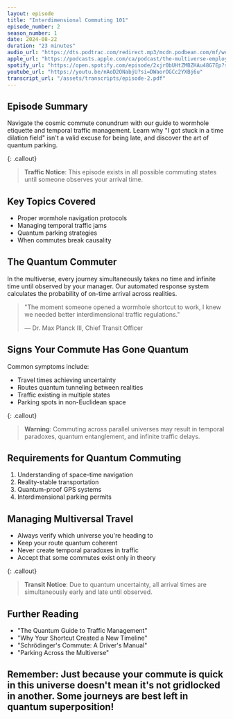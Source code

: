 ```yaml
---
layout: episode
title: "Interdimensional Commuting 101"
episode_number: 2
season_number: 1
date: 2024-08-22
duration: "23 minutes"
audio_url: "https://dts.podtrac.com/redirect.mp3/mcdn.podbean.com/mf/web/se7x7fxrwzcgb8nk/The_Multiverse_Employee_Handbook_E2_-_Interdimensional_Commuting_1017nemo.mp3"
apple_url: "https://podcasts.apple.com/ca/podcast/the-multiverse-employee-handbook/id1764134739?i=1000666269355"
spotify_url: "https://open.spotify.com/episode/2xjr0bUHtZMBZHAu48G7Ep?si=H_KhkH1DSPuRk9Yh2-VqvQ"
youtube_url: "https://youtu.be/nAoD2ONabjU?si=DWaorOGCc2YXBj6u"
transcript_url: "/assets/transcripts/episode-2.pdf"
---
```


## Episode Summary
Navigate the cosmic commute conundrum with our guide to wormhole etiquette and temporal traffic management. Learn why "I got stuck in a time dilation field" isn't a valid excuse for being late, and discover the art of quantum parking.

{: .callout}
> **Traffic Notice**: This episode exists in all possible commuting states until
> someone observes your arrival time.

## Key Topics Covered
* Proper wormhole navigation protocols
* Managing temporal traffic jams
* Quantum parking strategies
* When commutes break causality

## The Quantum Commuter
In the multiverse, every journey simultaneously takes no time and infinite time until observed by your manager. Our automated response system calculates the probability of on-time arrival across realities.

> "The moment someone opened a wormhole shortcut to work, I knew we needed
> better interdimensional traffic regulations."
>
> — Dr. Max Planck III, Chief Transit Officer

## Signs Your Commute Has Gone Quantum
Common symptoms include:
* Travel times achieving uncertainty
* Routes quantum tunneling between realities
* Traffic existing in multiple states
* Parking spots in non-Euclidean space

{: .callout}
> **Warning**: Commuting across parallel universes may result in temporal
> paradoxes, quantum entanglement, and infinite traffic delays.

## Requirements for Quantum Commuting
1. Understanding of space-time navigation
2. Reality-stable transportation
3. Quantum-proof GPS systems
4. Interdimensional parking permits

## Managing Multiversal Travel
* Always verify which universe you're heading to
* Keep your route quantum coherent
* Never create temporal paradoxes in traffic
* Accept that some commutes exist only in theory

{: .callout}
> **Transit Notice**: Due to quantum uncertainty, all arrival times are
> simultaneously early and late until observed.

## Further Reading
* "The Quantum Guide to Traffic Management"
* "Why Your Shortcut Created a New Timeline"
* "Schrödinger's Commute: A Driver's Manual"
* "Parking Across the Multiverse"

Remember: Just because your commute is quick in this universe doesn't mean
it's not gridlocked in another. Some journeys are best left in quantum
superposition!
---
